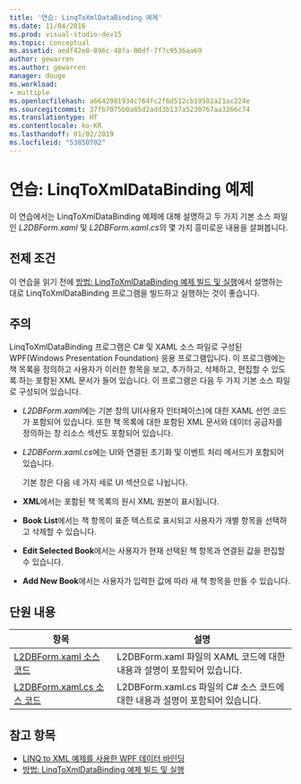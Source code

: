 ```yaml
---
title: '연습: LinqToXmlDataBinding 예제'
ms.date: 11/04/2016
ms.prod: visual-studio-dev15
ms.topic: conceptual
ms.assetid: aedf42e8-896c-48fa-88df-7f7c9536aa69
author: gewarren
ms.author: gewarren
manager: douge
ms.workload:
- multiple
ms.openlocfilehash: a6642981934c764fc2f6d512cb19502a21ac224e
ms.sourcegitcommit: 37fb7075b0a65d2add3b137a5230767aa3266c74
ms.translationtype: HT
ms.contentlocale: ko-KR
ms.lasthandoff: 01/02/2019
ms.locfileid: "53850702"
---
```

# <a name="walkthrough-linqtoxmldatabinding-example"></a>연습: LinqToXmlDataBinding 예제
이 연습에서는 LinqToXmlDataBinding 예제에 대해 설명하고 두 가지 기본 소스 파일인 *L2DBForm.xaml* 및 *L2DBForm.xaml.cs*의 몇 가지 흥미로운 내용을 살펴봅니다.

## <a name="prerequisites"></a>전제 조건
 이 연습을 읽기 전에 [방법: LinqToXmlDataBinding 예제 빌드 및 실행](../designers/how-to-build-and-run-the-linqtoxmldatabinding-example.md)에서 설명하는 대로 LinqToXmlDataBinding 프로그램을 빌드하고 실행하는 것이 좋습니다.

## <a name="remarks"></a>주의
 LinqToXmlDataBinding 프로그램은 C# 및 XAML 소스 파일로 구성된 WPF(Windows Presentation Foundation) 응용 프로그램입니다. 이 프로그램에는 책 목록을 정의하고 사용자가 이러한 항목을 보고, 추가하고, 삭제하고, 편집할 수 있도록 하는 포함된 XML 문서가 들어 있습니다. 이 프로그램은 다음 두 가지 기본 소스 파일로 구성되어 있습니다.

- *L2DBForm.xaml*에는 기본 창의 UI(사용자 인터페이스)에 대한 XAML 선언 코드가 포함되어 있습니다. 또한 책 목록에 대한 포함된 XML 문서와 데이터 공급자를 정의하는 창 리소스 섹션도 포함되어 있습니다.

- *L2DBForm.xaml.cs*에는 UI와 연결된 초기화 및 이벤트 처리 메서드가 포함되어 있습니다.

  기본 창은 다음 네 가지 세로 UI 섹션으로 나뉩니다.

- **XML**에서는 포함된 책 목록의 원시 XML 원본이 표시됩니다.

- **Book List**에서는 책 항목이 표준 텍스트로 표시되고 사용자가 개별 항목을 선택하고 삭제할 수 있습니다.

- **Edit Selected Book**에서는 사용자가 현재 선택된 책 항목과 연결된 값을 편집할 수 있습니다.

- **Add New Book**에서는 사용자가 입력한 값에 따라 새 책 항목을 만들 수 있습니다.

## <a name="in-this-section"></a>단원 내용

|항목|설명|
|-----------|-----------------|
|[L2DBForm.xaml 소스 코드](../designers/l2dbform-xaml-source-code.md)|L2DBForm.xaml 파일의 XAML 코드에 대한 내용과 설명이 포함되어 있습니다.|
|[L2DBForm.xaml.cs 소스 코드](../designers/l2dbform-xaml-cs-source-code.md)|L2DBForm.xaml.cs 파일의 C# 소스 코드에 대한 내용과 설명이 포함되어 있습니다.|

## <a name="see-also"></a>참고 항목

- [LINQ to XML 예제를 사용한 WPF 데이터 바인딩](../designers/wpf-data-binding-using-linq-to-xml-example.md)
- [방법: LinqToXmlDataBinding 예제 빌드 및 실행](../designers/how-to-build-and-run-the-linqtoxmldatabinding-example.md)